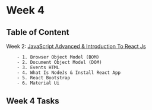 # Week 4

## Table of Content
  
  Week 2: [JavaScript Advanced & Introduction To React Js]()
  
        - 1. Browser Object Model (BOM)
        - 2. Document Object Model (DOM)
        - 3. Events HTML
        - 4. What Is NodeJs & Install React App
        - 5. React Bootstrap
        - 6. Material Ui


## Week 4 Tasks


